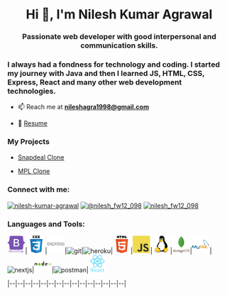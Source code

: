 <h1 align="center">Hi 👋, I'm Nilesh Kumar Agrawal</h1>
<h3 align="center">Passionate web developer with good interpersonal and communication skills.</h3>

### I always had a fondness for technology and coding. I started my journey with Java and then I learned JS, HTML, CSS, Express, React and many other web development technologies.
- 📫 Reach me at **nileshagra1998@gmail.com**

- 📄 [Resume](https://drive.google.com/file/d/1W-tl_hNPk9nSy68DdP-oZFccWqzemgB6/view?usp=sharing)

### My Projects

- [Snapdeal Clone](https://snapdeal-clone.netlify.app/)

- [MPL Clone](https://mplclone.herokuapp.com/)

<h3 align="left">Connect with me:</h3>
<p align="left">
 <a href="https://linkedin.com/in/nilesh-kumar-agrawal" target="blank"><img align="center" src="https://raw.githubusercontent.com/rahuldkjain/github-profile-readme-generator/master/src/images/icons/Social/linked-in-alt.svg" alt="nilesh-kumar-agrawal" height="30" width="40" /></a>
 <a href="https://medium.com/@nilesh_fw12_098" target="blank"><img align="center" src="https://raw.githubusercontent.com/rahuldkjain/github-profile-readme-generator/master/src/images/icons/Social/medium.svg" alt="@nilesh_fw12_098" height="30" width="40" /></a>
 <a href="https://www.hackerrank.com/nilesh_fw12_098" target="blank"><img align="center" src="https://raw.githubusercontent.com/rahuldkjain/github-profile-readme-generator/master/src/images/icons/Social/hackerrank.svg" alt="nilesh_fw12_098" height="30" width="40" /></a>
</p>

<h3 align="left">Languages and Tools:</h3>
<p align="left"><img src="https://raw.githubusercontent.com/devicons/devicon/master/icons/bootstrap/bootstrap-plain-wordmark.svg" alt="bootstrap" width="40" height="40"/>|<img src="https://raw.githubusercontent.com/devicons/devicon/master/icons/css3/css3-original-wordmark.svg" alt="css3" width="40" height="40"/>|<img src="https://raw.githubusercontent.com/devicons/devicon/master/icons/express/express-original-wordmark.svg" alt="express" width="40" height="40"/>|<img src="https://www.vectorlogo.zone/logos/git-scm/git-scm-icon.svg" alt="git" width="40" height="40"/>|<img src="https://www.vectorlogo.zone/logos/heroku/heroku-icon.svg" alt="heroku" width="40" height="40"/>|<img src="https://raw.githubusercontent.com/devicons/devicon/master/icons/html5/html5-original-wordmark.svg" alt="html5" width="40" height="40"/>|<img src="https://raw.githubusercontent.com/devicons/devicon/master/icons/javascript/javascript-original.svg" alt="javascript" width="40" height="40"/>|<img src="https://raw.githubusercontent.com/devicons/devicon/master/icons/linux/linux-original.svg" alt="linux" width="40" height="40"/>|<img src="https://raw.githubusercontent.com/devicons/devicon/master/icons/mongodb/mongodb-original-wordmark.svg" alt="mongodb" width="40" height="40"/>|<img src="https://raw.githubusercontent.com/devicons/devicon/master/icons/mysql/mysql-original-wordmark.svg" alt="mysql" width="40" height="40"/>|<img src="https://cdn.worldvectorlogo.com/logos/nextjs-2.svg" alt="nextjs" width="40" height="40"/>|<img src="https://raw.githubusercontent.com/devicons/devicon/master/icons/nodejs/nodejs-original-wordmark.svg" alt="nodejs" width="40" height="40"/>|<img src="https://www.vectorlogo.zone/logos/getpostman/getpostman-icon.svg" alt="postman" width="40" height="40"/>|<img src="https://raw.githubusercontent.com/devicons/devicon/master/icons/react/react-original-wordmark.svg" alt="react" width="40" height="40"/> </p>
|--|--|--|--|--|--|--|--|--|--|--|--|--|--|--|